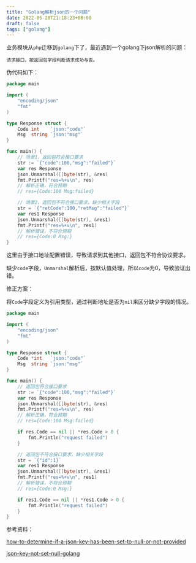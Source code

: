 ```yaml
---
title: "Golang解析json的一个问题"
date: 2022-05-20T21:18:23+08:00
draft: false
tags: ["golang"]
---
```


业务模块从`php`迁移到`golang`下了，最近遇到一个golang下json解析的问题：

    请求接口，按返回包字段判断请求成功与否。

伪代码如下：

```go
package main

import (
	"encoding/json"
	"fmt"
)

type Response struct {
	Code int    `json:"code"`
	Msg  string `json:"msg"`
}

func main() {
	// 场景1，返回包符合接口要求
	str := `{"code":100,"msg":"failed"}`
	var res Response
	json.Unmarshal([]byte(str), &res)
	fmt.Printf("res=%+v\n", res)
    // 解析正确，符合预期
	// res={Code:100 Msg:failed}

	// 场景2，返回包不符合接口要求，缺少相关字段
	str = `{"retCode":100,"retMsg":"failed"}`
	var res1 Response
	json.Unmarshal([]byte(str), &res1)
	fmt.Printf("res=%+v\n", res1)
    // 解析错误，不符合预期
	// res={Code:0 Msg:}
}
```

这里由于接口地址配置错误，导致请求到其他接口，返回包不符合协议要求。

缺少`code`字段，`Unmarshal`解析后，按默认值处理，所以`code`为0，导致验证出错。

修正方案：

将`Code`字段定义为引用类型，通过判断地址是否为`nil`来区分缺少字段的情况。

```go
package main

import (
	"encoding/json"
	"fmt"
)

type Response struct {
	Code *int   `json:"code"`
	Msg  string `json:"msg"`
}

func main() {
	// 返回包符合接口要求
	str := `{"code":100,"msg":"failed"}`
	var res Response
	json.Unmarshal([]byte(str), &res)
	fmt.Printf("res=%+v\n", res)
	// 解析正确，符合预期
	// res={Code:100 Msg:failed}

	if res.Code == nil || *res.Code > 0 {
		fmt.Println("request failed")
	}

	// 返回包不符合接口要求，缺少相关字段
	str = `{"id":1}`
	var res1 Response
	json.Unmarshal([]byte(str), &res1)
	fmt.Printf("res=%+v\n", res1)
	// 解析错误，不符合预期
	// res={Code:0 Msg:}

	if res1.Code == nil || *res1.Code > 0 {
		fmt.Println("request failed")
	}
}
```

参考资料：

[how-to-determine-if-a-json-key-has-been-set-to-null-or-not-provided](https://www.calhoun.io/how-to-determine-if-a-json-key-has-been-set-to-null-or-not-provided/)

[json-key-not-set-null-golang](https://apoorv.blog/json-key-not-set-null-golang/)